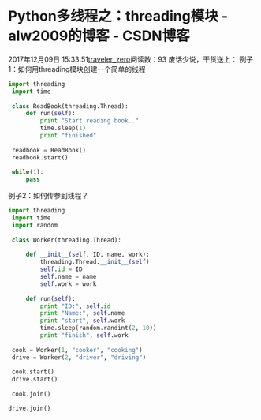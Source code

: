# Python多线程之：threading模块 - alw2009的博客 - CSDN博客
2017年12月09日 15:33:51[traveler_zero](https://me.csdn.net/alw2009)阅读数：93
废话少说，干货送上：
例子1：如何用threading模块创建一个简单的线程
```python
import threading
 import time
 
 class ReadBook(threading.Thread):
     def run(self):
         print "Start reading book.."
         time.sleep(1)
         print "finished"
 
 readbook = ReadBook()
 readbook.start()
 
 while(1):
     pass
```
例子2：如何传参到线程？
```python
import threading
 import time
 import random
 
 class Worker(threading.Thread):
 
     def __init__(self, ID, name, work):
         threading.Thread.__init__(self)
         self.id = ID
         self.name = name
         self.work = work
 
     def run(self):
         print "ID:", self.id
         print "Name:", self.name
         print "start", self.work
         time.sleep(random.randint(2, 10))
         print "finish", self.work
 
 cook = Worker(1, "cooker", "cooking")
 drive = Worker(2, "driver", "driving")
 
 cook.start()
 drive.start()
 
 cook.join()
```
```python
drive.join()
```
